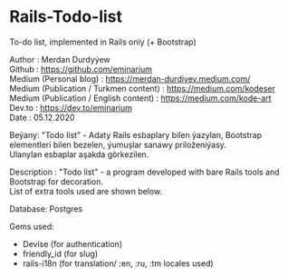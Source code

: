 # Rails-Todo-list
To-do list, implemented in Rails only (+ Bootstrap)

Author : Merdan Durdyýew  
Github : https://github.com/eminarium  
Medium (Personal blog) : https://merdan-durdiyev.medium.com/  
Medium (Publication / Turkmen content) : https://medium.com/kodeser  
Medium (Publication / English content) : https://medium.com/kode-art  
Dev.to : https://dev.to/eminarium  
Date : 05.12.2020  
  
Beýany: "Todo list" - Adaty Rails esbaplary bilen ýazylan, Bootstrap    
elementleri bilen bezelen, ýumuşlar sanawy priloženiýasy.    
Ulanylan esbaplar aşakda görkezilen.  
  
Description : "Todo list" - a program developed with bare Rails tools and  
Bootstrap for decoration.  
List of extra tools used are shown below.  
  
    
Database: Postgres  

Gems used:  
- Devise (for authentication)  
- friendly_id (for slug)  
- rails-i18n (for translation/ :en, :ru, :tm locales used)  


